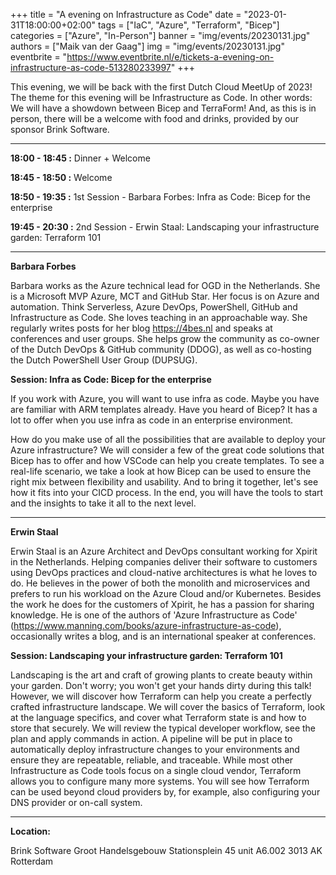 +++
title = "A evening on Infrastructure as Code"
date = "2023-01-31T18:00:00+02:00"
tags = ["IaC", "Azure", "Terraform", "Bicep"]
categories = ["Azure", "In-Person"]
banner = "img/events/20230131.jpg"
authors = ["Maik van der Gaag"]
img = "img/events/20230131.jpg"
eventbrite = "https://www.eventbrite.nl/e/tickets-a-evening-on-infrastructure-as-code-513280233997"
+++

This evening, we will be back with the first Dutch Cloud MeetUp of 2023! The theme for this evening will be Infrastructure as Code. In other words: We will have a showdown between Bicep and TerraForm! And, as this is in person, there will be a welcome with food and drinks, provided by our sponsor Brink Software.

---

**18:00 - 18:45 :** Dinner + Welcome

**18:45 - 18:50 :** Welcome

**18:50 - 19:35 :** 1st Session - Barbara Forbes: Infra as Code: Bicep for the enterprise

**19:45 - 20:30 :** 2nd Session - Erwin Staal: Landscaping your infrastructure garden: Terraform 101

---

**Barbara Forbes**

Barbara works as the Azure technical lead for OGD in the Netherlands. She is a Microsoft MVP Azure, MCT and GitHub Star. Her focus is on Azure and automation. Think Serverless, Azure DevOps, PowerShell, GitHub and Infrastructure as Code. She loves teaching in an approachable way. She regularly writes posts for her blog https://4bes.nl and speaks at conferences and user groups. She helps grow the community as co-owner of the Dutch DevOps & GitHub community (DDOG), as well as co-hosting the Dutch PowerShell User Group (DUPSUG).

**Session: Infra as Code: Bicep for the enterprise**

If you work with Azure, you will want to use infra as code. Maybe you have are familiar with ARM templates already. Have you heard of Bicep? It has a lot to offer when you use infra as code in an enterprise environment.

How do you make use of all the possibilities that are available to deploy your Azure infrastructure? We will consider a few of the great code solutions that Bicep has to offer and how VSCode can help you create templates. To see a real-life scenario, we take a look at how Bicep can be used to ensure the right mix between flexibility and usability. And to bring it together, let's see how it fits into your CICD process.
In the end, you will have the tools to start and the insights to take it all to the next level.

---

**Erwin Staal**

Erwin Staal is an Azure Architect and DevOps consultant working for Xpirit in the Netherlands. Helping companies deliver their software to customers using DevOps practices and cloud-native architectures is what he loves to do. He believes in the power of both the monolith and microservices and prefers to run his workload on the Azure Cloud and/or Kubernetes.
Besides the work he does for the customers of Xpirit, he has a passion for sharing knowledge. He is one of the authors of 'Azure Infrastructure as Code' (https://www.manning.com/books/azure-infrastructure-as-code), occasionally writes a blog, and is an international speaker at conferences.


**Session: Landscaping your infrastructure garden: Terraform 101**

Landscaping is the art and craft of growing plants to create beauty within your garden. Don't worry; you won't get your hands dirty during this talk! However, we will discover how Terraform can help you create a perfectly crafted infrastructure landscape. We will cover the basics of Terraform, look at the language specifics, and cover what Terraform state is and how to store that securely. We will review the typical developer workflow, see the plan and apply commands in action. A pipeline will be put in place to automatically deploy infrastructure changes to your environments and ensure they are repeatable, reliable, and traceable. While most other Infrastructure as Code tools focus on a single cloud vendor, Terraform allows you to configure many more systems. You will see how Terraform can be used beyond cloud providers by, for example, also configuring your DNS provider or on-call system.

---

**Location:**

Brink Software
Groot Handelsgebouw
Stationsplein 45 unit A6.002
3013 AK Rotterdam
